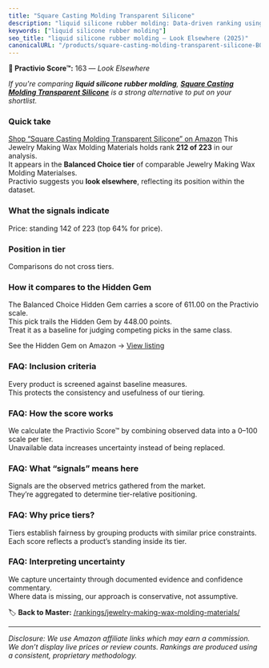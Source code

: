 ```yaml
---
title: "Square Casting Molding Transparent Silicone"
description: "liquid silicone rubber molding: Data-driven ranking using the Practivio Score™. Positioned by quality, value, demand, findability, momentum."
keywords: ["liquid silicone rubber molding"]
seo_title: "liquid silicone rubber molding — Look Elsewhere (2025)"
canonicalURL: "/products/square-casting-molding-transparent-silicone-B0FFBCVS5Q/"
---
```


**🚫 Practivio Score™:** 163 — _Look Elsewhere_


*If you're comparing **liquid silicone rubber molding**, **[Square Casting Molding Transparent Silicone](https://www.amazon.com/dp/B0FFBCVS5Q?tag=practivio-20)** is a strong alternative to put on your shortlist.*
### Quick take
[Shop “Square Casting Molding Transparent Silicone” on Amazon](https://www.amazon.com/dp/B0FFBCVS5Q?tag=practivio-20)
This Jewelry Making Wax Molding Materials holds rank **212 of 223** in our analysis.  
It appears in the **Balanced Choice tier** of comparable Jewelry Making Wax Molding Materialses.  
Practivio suggests you **look elsewhere**, reflecting its position within the dataset.

### What the signals indicate
Price: standing 142 of 223 (top 64% for price).  

### Position in tier
Comparisons do not cross tiers.

### How it compares to the Hidden Gem
The Balanced Choice Hidden Gem carries a score of 611.00 on the Practivio scale.  
This pick trails the Hidden Gem by 448.00 points.  
Treat it as a baseline for judging competing picks in the same class.  

See the Hidden Gem on Amazon → [View listing](https://www.amazon.com/dp/B07RRPM7YS?tag=practivio-20)

### FAQ: Inclusion criteria
Every product is screened against baseline measures.  
This protects the consistency and usefulness of our tiering.

### FAQ: How the score works
We calculate the Practivio Score™ by combining observed data into a 0–100 scale per tier.  
Unavailable data increases uncertainty instead of being replaced.

### FAQ: What “signals” means here
Signals are the observed metrics gathered from the market.  
They’re aggregated to determine tier-relative positioning.

### FAQ: Why price tiers?
Tiers establish fairness by grouping products with similar price constraints.  
Each score reflects a product’s standing inside its tier.

### FAQ: Interpreting uncertainty
We capture uncertainty through documented evidence and confidence commentary.  
Where data is missing, our approach is conservative, not assumptive.


🏷️ **Back to Master:** [/rankings/jewelry-making-wax-molding-materials/](/rankings/jewelry-making-wax-molding-materials/)

---
_Disclosure: We use Amazon affiliate links which may earn a commission. We don’t display live prices or review counts. Rankings are produced using a consistent, proprietary methodology._
